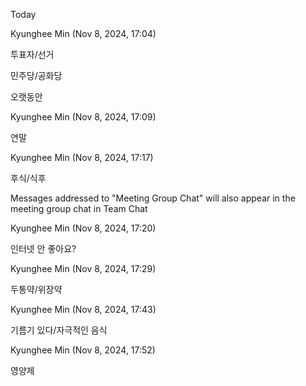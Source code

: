 Today

Kyunghee Min (Nov 8, 2024, 17:04)

투표자/선거

민주당/공화당

오랫동안

Kyunghee Min (Nov 8, 2024, 17:09)

연말

Kyunghee Min (Nov 8, 2024, 17:17)

후식/식후

Messages addressed to "Meeting Group Chat" will also appear in the meeting group chat in Team Chat

Kyunghee Min (Nov 8, 2024, 17:20)

인터넷 안 좋아요?

Kyunghee Min (Nov 8, 2024, 17:29)

두통약/위장약

Kyunghee Min (Nov 8, 2024, 17:43)

기름기 있다/자극적인 음식

Kyunghee Min (Nov 8, 2024, 17:52)

영양제